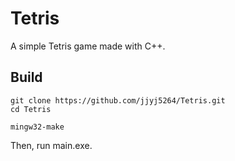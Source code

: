 # Tetris
A simple Tetris game made with C++.

Build
-
```
git clone https://github.com/jjyj5264/Tetris.git
cd Tetris

mingw32-make
```
Then, run main.exe.